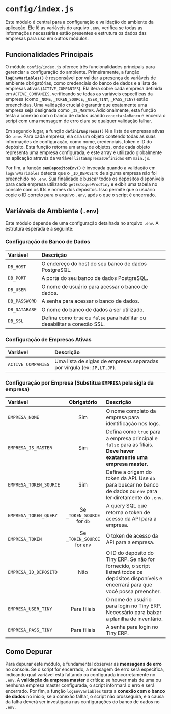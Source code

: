 # `config/index.js`

Este módulo é central para a configuração e validação do ambiente da aplicação. Ele lê as variáveis do arquivo `.env`, verifica se todas as informações necessárias estão presentes e estrutura os dados das empresas para uso em outros módulos.

## Funcionalidades Principais

O módulo `config/index.js` oferece três funcionalidades principais para gerenciar a configuração do ambiente. Primeiramente, a função **`logEnvVariables()`** é responsável por validar a presença de variáveis de ambiente obrigatórias, como credenciais do banco de dados e a lista de empresas ativas (`ACTIVE_COMPANIES`). Ela itera sobre cada empresa definida em `ACTIVE_COMPANIES`, verificando se todas as variáveis específicas da empresa (como `_NOME`, `_TOKEN_SOURCE`, `_USER_TINY`, `_PASS_TINY`) estão preenchidas. Uma validação crucial é garantir que exatamente uma empresa seja designada como `_IS_MASTER`. Adicionalmente, esta função testa a conexão com o banco de dados usando `conectarAoBanco` e encerra o script com uma mensagem de erro clara se qualquer validação falhar.

Em segundo lugar, a função **`definirEmpresas()`** lê a lista de empresas ativas do `.env`. Para cada empresa, ela cria um objeto contendo todas as suas informações de configuração, como nome, credenciais, token e ID do depósito. Esta função retorna um array de objetos, onde cada objeto representa uma empresa configurada, e este array é utilizado globalmente na aplicação através da variável `listaEmpresasDefinidas` em `main.js`.

Por fim, a função **`semDepositosEnv()`** é invocada quando a validação em `logEnvVariables` detecta que o `_ID_DEPOSITO` de alguma empresa não foi preenchido no `.env`. Sua finalidade é buscar todos os depósitos disponíveis para cada empresa utilizando `getEstoqueProdTiny` e exibir uma tabela no console com os IDs e nomes dos depósitos. Isso permite que o usuário copie o ID correto para o arquivo `.env`, após o que o script é encerrado.

## Variáveis de Ambiente (`.env`)

Este módulo depende de uma configuração detalhada no arquivo `.env`. A estrutura esperada é a seguinte:

### Configuração do Banco de Dados

| Variável | Descrição |
| :------- | :-------- |
| `DB_HOST` | O endereço do host do seu banco de dados PostgreSQL. |
| `DB_PORT` | A porta do seu banco de dados PostgreSQL. |
| `DB_USER` | O nome de usuário para acessar o banco de dados. |
| `DB_PASSWORD` | A senha para acessar o banco de dados. |
| `DB_DATABASE` | O nome do banco de dados a ser utilizado. |
| `DB_SSL` | Defina como `true` ou `false` para habilitar ou desabilitar a conexão SSL. |

### Configuração de Empresas Ativas

| Variável | Descrição |
| :--------------- | :-------- |
| `ACTIVE_COMPANIES` | Uma lista de siglas de empresas separadas por vírgula (ex: `JP,LT,JF`). |

### Configuração por Empresa (Substitua `EMPRESA` pela sigla da empresa)

| Variável | Obrigatório | Descrição |
| :------------------- | :----------: | :-------- |
| `EMPRESA_NOME` | Sim | O nome completo da empresa para identificação nos logs. |
| `EMPRESA_IS_MASTER` | Sim | Defina como `true` para a empresa principal e `false` para as filiais. **Deve haver exatamente uma empresa master.** |
| `EMPRESA_TOKEN_SOURCE` | Sim | Define a origem do token da API. Use `db` para buscar no banco de dados ou `env` para ler diretamente do `.env`. |
| `EMPRESA_TOKEN_QUERY` | Se `_TOKEN_SOURCE` for `db` | A query SQL que retorna o token de acesso da API para a empresa. |
| `EMPRESA_TOKEN` | Se `_TOKEN_SOURCE` for `env` | O token de acesso da API para a empresa. |
| `EMPRESA_ID_DEPOSITO` | Não | O ID do depósito do Tiny ERP. Se não for fornecido, o script listará todos os depósitos disponíveis e encerrará para que você possa preencher. |
| `EMPRESA_USER_TINY` | Para filiais | O nome de usuário para login no Tiny ERP. Necessário para baixar a planilha de inventário. |
| `EMPRESA_PASS_TINY` | Para filiais | A senha para login no Tiny ERP. |

## Como Depurar

Para depurar este módulo, é fundamental observar as **mensagens de erro** no console. Se o script for encerrado, a mensagem de erro será específica, indicando qual variável está faltando ou configurada incorretamente no `.env`. A **validação da empresa master** é crítica: se houver mais de uma ou nenhuma empresa master configurada, o script informará o erro e será encerrado. Por fim, a função `logEnvVariables` testa a **conexão com o banco de dados** no início; se a conexão falhar, o script não prosseguirá, e a causa da falha deverá ser investigada nas configurações do banco de dados no `.env`.
